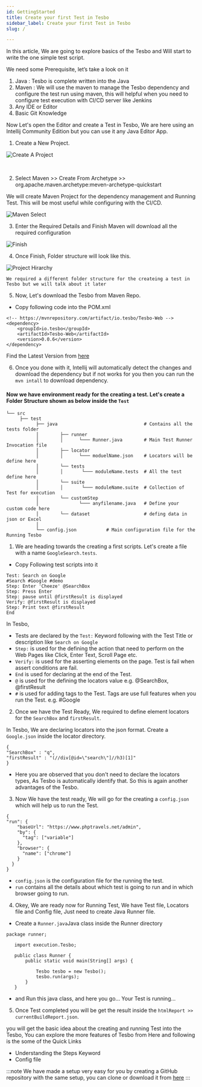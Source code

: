 ```yaml
---
id: GettingStarted
title: Create your first Test in Tesbo
sidebar_label: Create your first Test in Tesbo
slug: /

---
```



In this article, We are going to explore basics of the Tesbo and Will start to write the one simple test script.

We need some Prerequisite, let’s take a look on it

1. Java : Tesbo is complete written into the Java
2. Maven : We will use the maven to manage the Tesbo dependency and configure the test run using maven, this will helpful when you need to configure test execution with CI/CD server like Jenkins
3. Any IDE or Editor
4. Basic Git Knowledge

Now Let's open the Editor and create a Test in Tesbo, We are here using an Intellij Community Edition but you can use it any Java Editor App. 

1. Create a New Project.

![Create A Project](../static/img/CreateProject.png)

<br/>

2. Select Maven >> Create From Archetype >>  org.apache.maven.archetype:meven-archetype-quickstart

We will create Maven Project for the dependency management and Running Test. This will be most useful while configuring with the CI/CD. 

![Maven Select](../static/img/MavenSelect.png)


3. Enter the Required Details and Finish
Maven will download all the required configuration

![Finish](../static/img/Finish.png)


4. Once Finish, Folder structure will look like this.

![Project Hirarchy](../static/img/ProjectHirarchy.png)

`We required a different folder structure for the createing a test in Tesbo but we will talk about it later`

5. Now, Let's download the Tesbo from Maven Repo.

- Copy following code into the POM.xml

```
<!-- https://mvnrepository.com/artifact/io.tesbo/Tesbo-Web -->
<dependency>
    <groupId>io.tesbo</groupId>
    <artifactId>Tesbo-Web</artifactId>
    <version>0.0.6</version>
</dependency>
```

Find the Latest Version from [here](https://mvnrepository.com/artifact/io.tesbo/Tesbo-Web/)

6. Once you done with it, Intellij will automatically detect the changes and download the dependency but if not works for you then you can run the `mvn intall` to download dependency.


#### Now we have environment ready for the creating a test. Let's create a Folder Structure shown as below inside the `Test`

```
└── src                                   
     ├── test 
           ├── java                                # Contains all the tests folder
           │        ├── runner
           │        │      └─── Runner.java        # Main Test Runner Invocation file  
           │        ├── locator       
           │        │      └─── moduelName.json    # Locators will be define here
           │        └── tests
           │        │       └─── moduleName.tests  # All the test define here
           │        └── suite
           │        │       └─── moduleName.suite  # Collection of Test for execution
           │        └── customStep
           │               └─── anyfilename.java   # Define your custom code here
           │        └── dataset                    # defing data in json or Excel 
           │
           └── config.json           # Main configuration file for the Running Tesbo
```

1. We are heading towards the creating a first scripts. Let's create a file with a name `GoogleSearch.tests`.

- Copy Following test scripts into it

```
Test: Search on Google
#Search #Google #demo
Step: Enter 'Cheeze' @SearchBox
Step: Press Enter
Step: pause until @firstResult is displayed
Verify: @firstResult is displayed
Step: Print text @firstResult
End
```

In Tesbo, 
- Tests are declared by the `Test:` Keyword following with the Test Title or description like `Search on Google` 
- `Step:` is used for the defining the action that need to perform on the Web Pages like Click, Enter Text, Scroll Page etc.
- `Verify:` is used for the asserting elements on the page. Test is fail when assert conditions are fail.
- `End` is used for declaring at the end of the Test. 
- `@` is used for the defining the locators value e.g. @SearchBox, @firstResult
-  `#` is used for adding tags to the Test. Tags are use full features when you run the Test. e.g. #Google



2. Once we have the Test Ready, We required to define element locators for the `SearchBox` and `firstResult`. 

In Tesbo, We are declaring locators into the json format. Create a `Google.json` inside the locator directory.

```
{
"SearchBox" : "q",
"firstResult" : "(//div[@id=\"search\"]//h3)[1]"
}
```  

- Here you are observed that you don't need to declare the locators types, As Tesbo is automatically identify that. So this is again another advantages of the Tesbo. 

3. Now We have the test ready, We will go for the creating a `config.json` which will help us to run the Test. 

```
{
"run": {
    "baseUrl": "https://www.phptravels.net/admin",
    "by": {
      "tag": ["variable"]
    },
    "browser": {
      "name": ["chrome"]
    }    
  }
}
```

- `config.json` is the configuration file for the running the test.
- `run` contains all the details about which test is going to run and in which browser going to run.


4. Okey, We are ready now for Running Test, We have Test file, Locators file and Config file, Just need to create Java Runner file. 

- Create a `Runner.java`Java class inside the Runner directory

```
package runner;
   
   import execution.Tesbo;
   
   public class Runner {
       public static void main(String[] args) {
   
           Tesbo tesbo = new Tesbo();
           tesbo.run(args);
       }
   }
```

- and Run this java class, and here you go... Your Test is running...

5. Once Test completed you will be get the result inside the `htmlReport >> currentBuildReport.json`.


you will get the basic idea about the creating and running Test into the Tesbo, You can explore the more features of Tesbo from Here and following is the some of the Quick Links

- Understanding the Steps Keyword
- Config file 

:::note
We have made a setup very easy for you by creating a GitHub repository with the same setup, you can clone or download it from [here](https://github.com/Tesbo/Tesbo-Skelaton)
:::


 








                                                                                      




